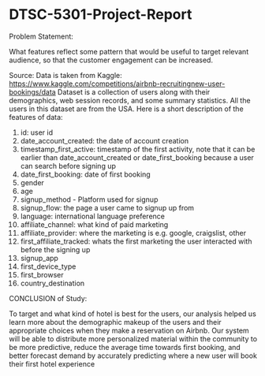 # DTSC-5301-Project-Report

Problem Statement:

What features reflect some pattern that would be useful to target relevant audience,
so that the customer engagement can be increased.

Source: Data is taken from Kaggle: https://www.kaggle.com/competitions/airbnb-recruitingnew-user-bookings/data Dataset is a collection of users along with their demographics, web session records, and some summary statistics. All the users in this dataset are from the USA. Here is a short description of the features of data:

1. id: user id
2. date_account_created: the date of account creation
3. timestamp_first_active: timestamp of the first activity, note that it can be earlier than
date_account_created or date_first_booking because a user can search before signing up
4. date_first_booking: date of first booking
5. gender
6. age
7. signup_method - Platform used for signup
8. signup_flow: the page a user came to signup up from
9. language: international language preference
10. affiliate_channel: what kind of paid marketing
11. affiliate_provider: where the marketing is e.g. google, craigslist, other
12. first_affiliate_tracked: whats the first marketing the user interacted with before the signing up
13. signup_app
14. first_device_type
15. first_browser
16. country_destination

CONCLUSION of Study:

To target and what kind of hotel is best for the users, our analysis helped us learn more about the demographic makeup of the users and their appropriate choices when they make a reservation on Airbnb. Our system will be able to distribute more personalized material within the community to be more predictive, reduce the average time towards first booking, and better forecast demand by accurately predicting where a new user will book their first hotel experience
